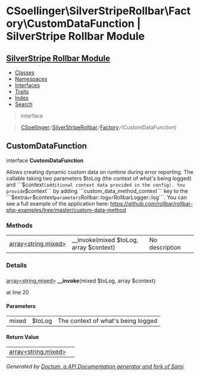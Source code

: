 # CSoellinger\SilverStripeRollbar\Factory\CustomDataFunction | SilverStripe Rollbar Module    

## [SilverStripe Rollbar Module](../../../index.md)

- [Classes](../../../classes.md)
- [Namespaces](../../../namespaces.md)
- [Interfaces](../../../interfaces.md)
- [Traits](../../../traits.md)
- [Index](../../../doc-index.md)
- [Search](../../../search.md)

>interface

>    [CSoellinger](../../../CSoellinger.md)` / `[SilverStripeRollbar](../../../CSoellinger/SilverStripeRollbar.md)` / `[Factory](../../../CSoellinger/SilverStripeRollbar/Factory.md)` / `(CustomDataFunction)
## CustomDataFunction

interface **CustomDataFunction**


Allows creating dynamic custom data on runtime during error reporting. The callable taking two parameters $toLog
(the context of what's being logged) and ```$context``` (additional context data provided in the config). You
provide ```$context``` by adding ```custom_data_method_context``` key to the ```$extra``` or ```$context```
parameters ```Rollbar::log``` or ```RollbarLogger::log```. You can see a full example of the application here:
https://github.com/rollbar/rollbar-php-examples/tree/master/custom-data-method


### Methods

|   |   |   |   |
|---|---|---|---|
|<abbr title="CSoellinger\SilverStripeRollbar\Factory\array&lt;string,mixed&gt;">array&lt;string,mixed&gt;</abbr>|<a name="#method___invoke"></a>__invoke(mixed $toLog, array $context)|No description||


### Details
<a name id="method___invoke"></a>

### 
 <abbr title="CSoellinger\SilverStripeRollbar\Factory\array&lt;string,mixed&gt;">array&lt;string,mixed&gt;</abbr> **__invoke**(mixed $toLog, array $context)

at line 20



#### Parameters

|   |   |   |
|---|---|---|
|mixed|$toLog|The context of what's being logged|array|$context|Additional context data provided in the config

#### Return Value

|   |   |
|---|---|
|<abbr title="CSoellinger\SilverStripeRollbar\Factory\array&lt;string,mixed&gt;">array&lt;string,mixed&gt;</abbr>|

_Generated by [Doctum, a API Documentation generator and fork of Sami](https://github.com/code-lts/doctum)._